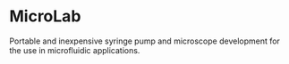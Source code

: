 # MicroLab
Portable and inexpensive syringe pump and microscope development for the use in microfluidic applications. 
